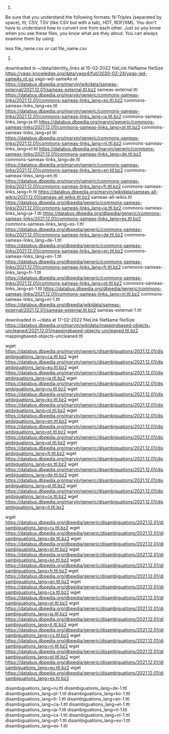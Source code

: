 1.
Be sure that you understand the following formats:
N-Triples (separated by space), ttl, CSV, TSV (like CSV but with a tab), HDT, RDF/XML. You don't have to understand how to convert one from each other. Just so you know when you see these files, you know what are they about. You can always examine them by using 

less file_name.csv 
or
cat file_name.csv

2.
downloaded in ~/data/identity_links at 15-02-2022
fileLink                                                                                                                fileName                            fileSize        
https://yago-knowledge.org/data/yago4/full/2020-02-24/yago-wd-sameAs.nt.gz                                              yago-wd-sameAs.nt
https://databus.dbpedia.org/marvin/wikidata/sameas-external/2021.12.01/sameas-external.ttl.bz2                          sameas-external.ttl
https://databus.dbpedia.org/marvin/generic/commons-sameas-links/2021.12.01/commons-sameas-links_lang=es.ttl.bz2         commons-sameas-links_lang=es.ttl
https://databus.dbpedia.org/marvin/generic/commons-sameas-links/2021.12.01/commons-sameas-links_lang=ja.ttl.bz2         commons-sameas-links_lang=ja.ttl
https://databus.dbpedia.org/marvin/generic/commons-sameas-links/2021.12.01/commons-sameas-links_lang=pt.ttl.bz2         commons-sameas-links_lang=pt.ttl
https://databus.dbpedia.org/marvin/generic/commons-sameas-links/2021.12.01/commons-sameas-links_lang=nl.ttl.bz2         commons-sameas-links_lang=nl.ttl
https://databus.dbpedia.org/marvin/generic/commons-sameas-links/2021.12.01/commons-sameas-links_lang=de.ttl.bz2         commons-sameas-links_lang=de.ttl
https://databus.dbpedia.org/marvin/generic/commons-sameas-links/2021.12.01/commons-sameas-links_lang=en.ttl.bz2         commons-sameas-links_lang=en.ttl
https://databus.dbpedia.org/marvin/generic/commons-sameas-links/2021.12.01/commons-sameas-links_lang=fr.ttl.bz2         commons-sameas-links_lang=fr.ttl
https://databus.dbpedia.org/marvin/wikidata/sameas-all-wikis/2021.12.01/sameas-all-wikis.ttl.bz2                        sameas-all-wikis.ttl
https://databus.dbpedia.org/dbpedia/generic/commons-sameas-links/2021.12.01/commons-sameas-links_lang=ja.ttl.bz2        commons-sameas-links_lang=ja-1.ttl
https://databus.dbpedia.org/dbpedia/generic/commons-sameas-links/2021.12.01/commons-sameas-links_lang=es.ttl.bz2        commons-sameas-links_lang=es-1.ttl
https://databus.dbpedia.org/dbpedia/generic/commons-sameas-links/2021.12.01/commons-sameas-links_lang=de.ttl.bz2        commons-sameas-links_lang=de-1.ttl
https://databus.dbpedia.org/dbpedia/generic/commons-sameas-links/2021.12.01/commons-sameas-links_lang=en.ttl.bz2        commons-sameas-links_lang=en-1.ttl
https://databus.dbpedia.org/dbpedia/generic/commons-sameas-links/2021.12.01/commons-sameas-links_lang=fr.ttl.bz2        commons-sameas-links_lang=fr-1.ttl   
https://databus.dbpedia.org/dbpedia/generic/commons-sameas-links/2021.12.01/commons-sameas-links_lang=pt.ttl.bz2        commons-sameas-links_lang=pt-1.ttl
https://databus.dbpedia.org/dbpedia/generic/commons-sameas-links/2021.12.01/commons-sameas-links_lang=nl.ttl.bz2        commons-sameas-links_lang=nl-1.ttl
https://databus.dbpedia.org/dbpedia/wikidata/sameas-external/2021.12.01/sameas-external.ttl.bz2                         sameas-external-1.ttl

downloaded in ~/data at 17-02-2022
fileLink                                                                                                                        fileName                                fileSize
https://databus.dbpedia.org/marvin/wikidata/mappingbased-objects-uncleaned/2021.12.01/mappingbased-objects-uncleaned.ttl.bz2    mappingbased-objects-uncleaned.ttl      




wget https://databus.dbpedia.org/marvin/generic/disambiguations/2021.12.01/disambiguations_lang=ca.ttl.bz2
wget https://databus.dbpedia.org/marvin/generic/disambiguations/2021.12.01/disambiguations_lang=eu.ttl.bz2
wget https://databus.dbpedia.org/marvin/generic/disambiguations/2021.12.01/disambiguations_lang=ja.ttl.bz2
wget https://databus.dbpedia.org/marvin/generic/disambiguations/2021.12.01/disambiguations_lang=ru.ttl.bz2
wget https://databus.dbpedia.org/marvin/generic/disambiguations/2021.12.01/disambiguations_lang=ko.ttl.bz2
wget https://databus.dbpedia.org/marvin/generic/disambiguations/2021.12.01/disambiguations_lang=nl.ttl.bz2
wget https://databus.dbpedia.org/marvin/generic/disambiguations/2021.12.01/disambiguations_lang=en.ttl.bz2
wget https://databus.dbpedia.org/marvin/generic/disambiguations/2021.12.01/disambiguations_lang=pt.ttl.bz2
wget https://databus.dbpedia.org/marvin/generic/disambiguations/2021.12.01/disambiguations_lang=pl.ttl.bz2
wget https://databus.dbpedia.org/marvin/generic/disambiguations/2021.12.01/disambiguations_lang=fr.ttl.bz2
wget https://databus.dbpedia.org/marvin/generic/disambiguations/2021.12.01/disambiguations_lang=es.ttl.bz2
wget https://databus.dbpedia.org/marvin/generic/disambiguations/2021.12.01/disambiguations_lang=de.ttl.bz2
wget https://databus.dbpedia.org/marvin/generic/disambiguations/2021.12.01/disambiguations_lang=el.ttl.bz2
wget https://databus.dbpedia.org/marvin/generic/disambiguations/2021.12.01/disambiguations_lang=cs.ttl.bz2
wget https://databus.dbpedia.org/marvin/generic/disambiguations/2021.12.01/disambiguations_lang=it.ttl.bz2

wget https://databus.dbpedia.org/dbpedia/generic/disambiguations/2021.12.01/disambiguations_lang=ru.ttl.bz2
wget https://databus.dbpedia.org/dbpedia/generic/disambiguations/2021.12.01/disambiguations_lang=de.ttl.bz2
wget https://databus.dbpedia.org/dbpedia/generic/disambiguations/2021.12.01/disambiguations_lang=pl.ttl.bz2
wget https://databus.dbpedia.org/dbpedia/generic/disambiguations/2021.12.01/disambiguations_lang=ko.ttl.bz2
wget https://databus.dbpedia.org/dbpedia/generic/disambiguations/2021.12.01/disambiguations_lang=fr.ttl.bz2
wget https://databus.dbpedia.org/dbpedia/generic/disambiguations/2021.12.01/disambiguations_lang=en.ttl.bz2
wget https://databus.dbpedia.org/dbpedia/generic/disambiguations/2021.12.01/disambiguations_lang=ca.ttl.bz2
wget https://databus.dbpedia.org/dbpedia/generic/disambiguations/2021.12.01/disambiguations_lang=el.ttl.bz2
wget https://databus.dbpedia.org/dbpedia/generic/disambiguations/2021.12.01/disambiguations_lang=ja.ttl.bz2
wget https://databus.dbpedia.org/dbpedia/generic/disambiguations/2021.12.01/disambiguations_lang=it.ttl.bz2
wget https://databus.dbpedia.org/dbpedia/generic/disambiguations/2021.12.01/disambiguations_lang=cs.ttl.bz2
wget https://databus.dbpedia.org/dbpedia/generic/disambiguations/2021.12.01/disambiguations_lang=nl.ttl.bz2
wget https://databus.dbpedia.org/dbpedia/generic/disambiguations/2021.12.01/disambiguations_lang=pt.ttl.bz2
wget https://databus.dbpedia.org/dbpedia/generic/disambiguations/2021.12.01/disambiguations_lang=eu.ttl.bz2
wget https://databus.dbpedia.org/dbpedia/generic/disambiguations/2021.12.01/disambiguations_lang=es.ttl.bz2

disambiguations_lang=ru.ttl
disambiguations_lang=de-1.ttl
disambiguations_lang=pl-1.ttl
disambiguations_lang=ko-1.ttl
disambiguations_lang=fr-1.ttl
disambiguations_lang=en-1.ttl
disambiguations_lang=ca-1.ttl
disambiguations_lang=el-1.ttl
disambiguations_lang=ja-1.ttl
disambiguations_lang=it-1.ttl
disambiguations_lang=cs-1.ttl
disambiguations_lang=nl-1.ttl
disambiguations_lang=pt-1.ttl
disambiguations_lang=eu-1.ttl
disambiguations_lang=es-1.ttl